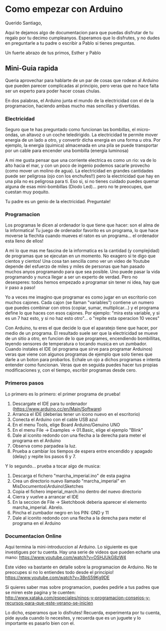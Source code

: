 # Como empezar con Arduino

Querido Santiago,

Aqui te dejamos algo de documentacion para que puedas disfrutar de tu regalo por tu decimo cumpleanyos. 
Esperamos que lo disfrutes, y no dudes en preguntarle a tu padre o escribir a Pablo si tienes preguntas.

Un fuerte abrazo de tus primos,
Esther y Pablo

## Mini-Guia rapida

Queria aprovechar para hablarte de un par de cosas que rodean al Arduino que pueden parecer complicadas al principio, pero veras que no hace falta ser un experto para poder hacer cosas chulas.

En dos palabras, el Arduino junta el mundo de la electricidad con el de la programacion, haciendo ambas mucho mas sencillas y divertidas.

### Electricidad 
Seguro que te has preguntado como funcionan las bombillas, el micro-ondas, un altavoz o un coche teledirigido. 
La electricidad te permite mover energia de un lado a otro, y convertir dicha energia en una forma u otra. 
Por ejemplo, la energia (quimica) almacenada en una pila se puede transportar por un cable para encender una bombilla (energia luminosa)

A mi me gusta pensar que una corriente electrica es como un rio: va de lo alto hacia el mar, y con un poco de ingenio podemos sacarle provecho (como mover un molino de agua). La electricidad en grandes cantidades puede ser peligrosa (ojo con los enchufes!!) pero la electricidad que hay en una pila no es peligrosa para ti. 
Eso si, si no tienes cuidado puedes quemar alguna de esas mini-bombillas (Diodo Led)... pero no te preocupes, que cuestan muy poquito. 

Tu padre es un genio de la electricidad. Preguntale!

### Programacion
Los programas le dicen al ordenador lo que tiene que hacer: son el alma de la informatica! Tu juego de ordenador favorito es un programa, lo que hace moverse la flechita cuando mueves el raton es un programa... el ordenador esta lleno de ellos!

A mi lo que mas me fascina de la informatica es la cantidad (y complejidad) de programas que se ejecutan en un momento. No exagero si te digo que cientos y cientos! 
Una cosa tan sencilla como ver un video de Youtube depende del esfuerzo de miles y miles de personas que han pasado muchos anyos programando para que sea posible. 
Uno puede pasar la vida programando y nunca llegar a ser un experto de verdad. Pero no desesperes: todos hemos empezado a programar sin tener ni idea, hay que ir paso a paso!

Yo a veces me imagino que programar es como jugar en un escritorio con muchos cajones. Cada cajon (se llaman "variables") contiene un numero que puedes combinar con otros (copiar, sumar, multiplicar...) y el programa define lo que haces con esos cajones. 
Por ejemplo: "mira esta variable, y si es un 7 haz esto, y si no haz esto otro"... o "repite esta operacion 10 veces"

Con Arduino, tu eres el que decide lo que el aparatejo tiene que hacer, por medio de un programa. El resultado suele ser que la electricidad se mueve de un sitio a otro, en funcion de lo que programes, encendiendo bombillitas, leyendo sensores de temperatura o tocando musica en un zumbador.
Cuando instales el IDE (el programa que sirve para programar Arduinos) veras que viene con algunos programas de ejemplo que solo tienes que darle a un boton para probarlos. Echale un ojo a dichos programas e intenta entender como funcionan. Veras que en seguida puedes hacer tus propias modificaciones y, con el tiempo, escribir programas desde cero.

### Primeros pasos

Lo primero es lo primero: el primer programa de prueba!

1. Descargate el IDE para tu ordenador (https://www.arduino.cc/en/Main/Software)
2. Arranca el IDE (deberias tener un icono nuevo en el escritorio)
3. Conecta el Arduino con el cable USB azul
4. En el menu Tools, elige Board Arduino/Genuino UNO
5. En el menu File -> Examples -> 01.Basic, elige el ejemplo "Blink"
6. Dale al iconito redondo con una flecha a la derecha para meter el programa en el Arduino
7. Observa como parpadea la luz.
8. Prueba a cambiar los tiempos de espera entre encendido y apagado (delay) y repite los pasos 6 y 7.

Y lo segundo... prueba a tocar algo de musica:

1. Descarga el fichero "marcha_imperial.ino" de esta pagina
2. Crea un directorio nuevo llamado "marcha_imperial" en MisDocumentos\Arduino\Sketches
3. Copia el fichero imperial_march.ino dentro del nuevo directorio
4. Cierra y vuelve a arrancar el IDE
5. En la seccion de File -> Sketchbook deberia aparecer el elemento marcha_imperial. Abrelo.
6. Pincha el zumbador negro en los PIN: GND y 11
7. Dale al iconito redondo con una flecha a la derecha para meter el programa en el Arduino

### Documentacion Online

Aqui termina la mini-introduccion al Arduino. Lo siguiente es que investigues por tu cuenta. Hay una serie de videos que pueden echarte una mano: https://www.youtube.com/watch?v=OSHJUkG8zW4

Este video va bastante en detalle sobre la programacion de Arduino. No te preocupes si no lo entiendes todo desde el principio! https://www.youtube.com/watch?v=3BnS59Kg9DE

Si quieres saber mas sobre programacion, puedes pedirle a tus padres que se miren este pagina y te cuenten: http://www.xataka.com/especiales/ninos-y-programacion-consejos-y-recursos-para-que-este-verano-se-inicien
 
Lo dicho, esperamos que lo disfrutes! Recuerda, experimenta por tu cuenta, pide ayuda cuando lo necesites, y recuerda que es un juguete y lo importante es pasarlo bien con el.
